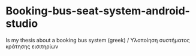 # Booking-bus-seat-system-android-studio
Is my thesis about a booking bus system (greek) / Υλοποίηση συστήματος κράτησης εισιτηρίων
